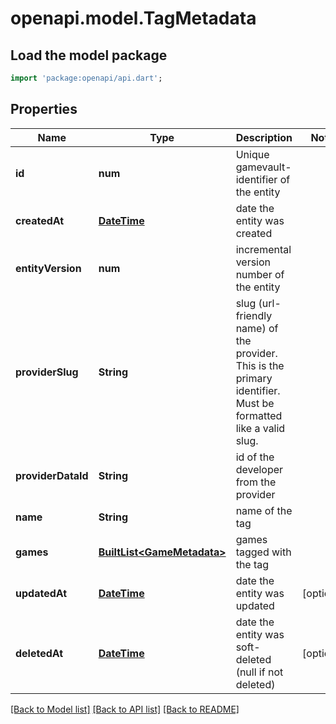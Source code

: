 # openapi.model.TagMetadata

## Load the model package
```dart
import 'package:openapi/api.dart';
```

## Properties
Name | Type | Description | Notes
------------ | ------------- | ------------- | -------------
**id** | **num** | Unique gamevault-identifier of the entity | 
**createdAt** | [**DateTime**](DateTime.md) | date the entity was created | 
**entityVersion** | **num** | incremental version number of the entity | 
**providerSlug** | **String** | slug (url-friendly name) of the provider. This is the primary identifier. Must be formatted like a valid slug. | 
**providerDataId** | **String** | id of the developer from the provider | 
**name** | **String** | name of the tag | 
**games** | [**BuiltList&lt;GameMetadata&gt;**](GameMetadata.md) | games tagged with the tag | 
**updatedAt** | [**DateTime**](DateTime.md) | date the entity was updated | [optional] 
**deletedAt** | [**DateTime**](DateTime.md) | date the entity was soft-deleted (null if not deleted) | [optional] 

[[Back to Model list]](../README.md#documentation-for-models) [[Back to API list]](../README.md#documentation-for-api-endpoints) [[Back to README]](../README.md)


